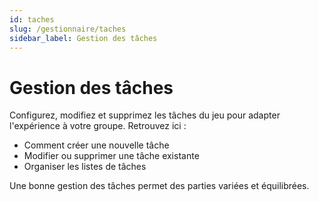 ```yaml
---
id: taches
slug: /gestionnaire/taches
sidebar_label: Gestion des tâches
---
```


# Gestion des tâches

Configurez, modifiez et supprimez les tâches du jeu pour adapter l'expérience à votre groupe. Retrouvez ici :

- Comment créer une nouvelle tâche
- Modifier ou supprimer une tâche existante
- Organiser les listes de tâches

Une bonne gestion des tâches permet des parties variées et équilibrées.
